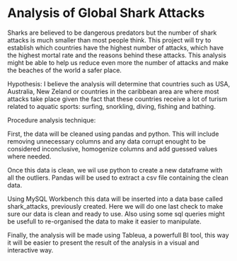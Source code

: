 # Analysis of Global Shark Attacks 

Sharks are believed to be dangerous predators but the number of shark attacks is much smaller than most people think.
This project will try to establish which countries have the highest number of attacks, which have the highest mortal rate and the reasons behind these attacks. This analysis might be able to help us reduce even more the number of attacks and make the beaches of the world a safer place.

Hypothesis: I believe the analysis will determine that countries such as USA, Australia, New Zeland or countries in the caribbean area are where most attacks take place given the fact that these countries receive a lot of turism related to aquatic sports: surfing, snorkling, diving, fishing and bathing.  



Procedure analysis technique:

First, the data will be cleaned using pandas and python. This will include removing unnecessary columns and any data corrupt enought to be considered inconclusive, homogenize columns and add guessed values where needed.  

Once this data is clean, we wil use python to create a new dataframe with all the outliers. Pandas will be used to extract a csv file containing the clean data.

Using MySQL Workbench this data will be inserted into a data base called shark_attacks, previously created. Here we will do one last check to make sure our data is clean and ready to use. Also using some sql queries might be usefull to re-organised the data to make it easier to manipulate.

Finally, the analysis will be made using Tableua, a powerfull BI tool, this way it will be easier to present the result of the analysis in a visual and interactive way. 

